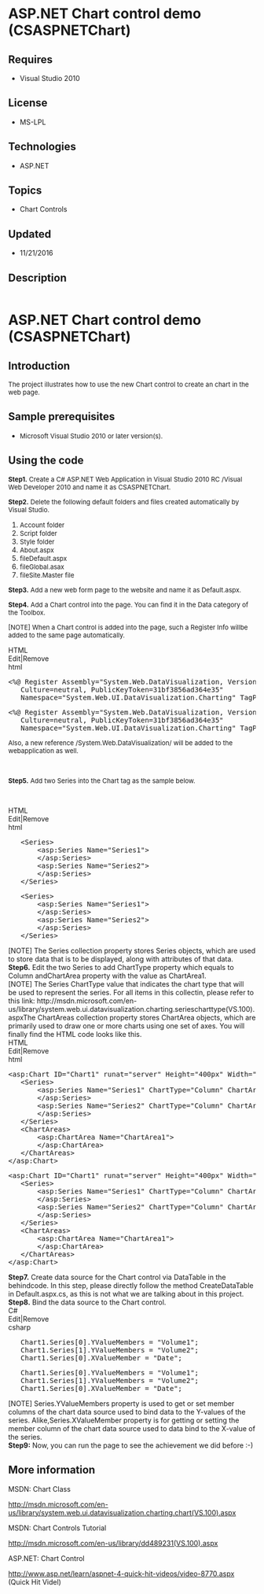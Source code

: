 # ASP.NET Chart control demo (CSASPNETChart)
## Requires
- Visual Studio 2010
## License
- MS-LPL
## Technologies
- ASP.NET
## Topics
- Chart Controls
## Updated
- 11/21/2016
## Description

<p><a href="http://blogs.msdn.com/b/onecode"><img src="-onecodesampletopbanner1" alt=""></a></p>
<h1>ASP.NET Chart control demo (CSASPNETChart)</h1>
<h2><span>Introduction</span></h2>
<p><span style="font-size:small">The project illustrates how to use the new Chart control to create an chart&nbsp;in the web page.</span></p>
<h2><span><span>Sample prerequisites</span></span></h2>
<ul>
<li><span style="font-size:small">Microsoft Visual Studio 2010 or later version(s).</span>
</li></ul>
<h2>Using the code</h2>
<p><span style="font-size:small"><strong>Step1.</strong> Create a C# ASP.NET Web Application in Visual Studio 2010 RC /Visual Web Developer 2010 and name it as CSASPNETChart.</span></p>
<p><span style="font-size:small"><strong>Step2.</strong> Delete the following default folders and files created automatically&nbsp;by Visual Studio.</span></p>
<ol>
<li><span style="font-size:small">Account folder</span> </li><li><span style="font-size:small">Script folder</span> </li><li><span style="font-size:small">Style folder</span> </li><li><span style="font-size:small">About.aspx</span> </li><li><span style="font-size:small">fileDefault.aspx</span> </li><li><span style="font-size:small">fileGlobal.asax</span> </li><li><span style="font-size:small">fileSite.Master file</span> </li></ol>
<p><span style="font-size:small"><strong>Step3.</strong> Add a new web form page to the website and name it as Default.aspx.</span></p>
<p><span style="font-size:small"><strong>Step4.</strong> Add a Chart control into the page. You can find it in the Data&nbsp;category of the Toolbox.</span></p>
<p><span style="font-size:small">[NOTE] When a Chart control is added into the page, such a Register Info willbe added to the same page automatically.</span></p>
<div class="scriptcode">
<div class="pluginEditHolder" pluginCommand="mceScriptCode">
<div class="title"><span>HTML</span></div>
<div class="pluginLinkHolder"><span class="pluginEditHolderLink">Edit</span>|<span class="pluginRemoveHolderLink">Remove</span></div>
<span class="hidden">html</span>
<pre class="hidden">&lt;%@ Register Assembly=&quot;System.Web.DataVisualization, Version=4.0.0.0, 
   Culture=neutral, PublicKeyToken=31bf3856ad364e35&quot;
   Namespace=&quot;System.Web.UI.DataVisualization.Charting&quot; TagPrefix=&quot;asp&quot; %&gt;</pre>
<div class="preview">
<pre class="html"><span class="html__tag_start">&lt;%@&nbsp;Register</span>&nbsp;<span class="html__attr_name">Assembly</span>=<span class="html__attr_value">&quot;System.Web.DataVisualization,&nbsp;Version=4.0.0.0,&nbsp;&nbsp;
&nbsp;&nbsp;&nbsp;Culture=neutral,&nbsp;PublicKeyToken=31bf3856ad364e35&quot;</span>&nbsp;
&nbsp;&nbsp;&nbsp;<span class="html__attr_name">Namespace</span>=<span class="html__attr_value">&quot;System.Web.UI.DataVisualization.Charting&quot;</span>&nbsp;<span class="html__attr_name">TagPrefix</span>=<span class="html__attr_value">&quot;asp&quot;</span>&nbsp;<span class="html__tag_start">%&gt;</span></pre>
</div>
</div>
</div>
<div class="endscriptcode"><span style="font-size:small">Also, a new reference /System.Web.DataVisualization/ will be added to the webapplication as well.</span></div>
<div class="endscriptcode"></div>
<p>&nbsp;</p>
<p><span style="font-size:small"><strong>Step5.</strong> Add two Series into the Chart tag as the sample below.</span></p>
<p><span style="font-size:small">&nbsp;</span></p>
<div class="scriptcode">
<div class="pluginEditHolder" pluginCommand="mceScriptCode">
<div class="title"><span>HTML</span></div>
<div class="pluginLinkHolder"><span class="pluginEditHolderLink">Edit</span>|<span class="pluginRemoveHolderLink">Remove</span></div>
<span class="hidden">html</span>
<pre class="hidden">   &lt;Series&gt;
       &lt;asp:Series Name=&quot;Series1&quot;&gt;
       &lt;/asp:Series&gt;
       &lt;asp:Series Name=&quot;Series2&quot;&gt;
       &lt;/asp:Series&gt;
   &lt;/Series&gt;</pre>
<div class="preview">
<pre class="html">&nbsp;&nbsp;&nbsp;<span class="html__tag_start">&lt;Series</span><span class="html__tag_start">&gt;&nbsp;
</span>&nbsp;&nbsp;&nbsp;&nbsp;&nbsp;&nbsp;&nbsp;<span class="html__tag_start">&lt;asp</span>:Series&nbsp;<span class="html__attr_name">Name</span>=<span class="html__attr_value">&quot;Series1&quot;</span><span class="html__tag_start">&gt;&nbsp;
</span>&nbsp;&nbsp;&nbsp;&nbsp;&nbsp;&nbsp;&nbsp;<span class="html__tag_end">&lt;/asp:Series&gt;</span>&nbsp;
&nbsp;&nbsp;&nbsp;&nbsp;&nbsp;&nbsp;&nbsp;<span class="html__tag_start">&lt;asp</span>:Series&nbsp;<span class="html__attr_name">Name</span>=<span class="html__attr_value">&quot;Series2&quot;</span><span class="html__tag_start">&gt;&nbsp;
</span>&nbsp;&nbsp;&nbsp;&nbsp;&nbsp;&nbsp;&nbsp;<span class="html__tag_end">&lt;/asp:Series&gt;</span>&nbsp;
&nbsp;&nbsp;&nbsp;<span class="html__tag_end">&lt;/Series&gt;</span></pre>
</div>
</div>
</div>
<div class="endscriptcode">[NOTE] The Series collection property stores Series objects, which are used to&nbsp;store data that is to be displayed, along with attributes of that data.</div>
<div class="endscriptcode"></div>
<div class="endscriptcode"><strong>Step6.</strong> Edit the two Series to add ChartType property which equals to Column andChartArea property with the value as ChartArea1.</div>
<div class="endscriptcode"></div>
<div class="endscriptcode">[NOTE] The Series ChartType value that indicates the chart type that will be&nbsp;used to represent the series. For all items in this collectin, please refer&nbsp;to this link: http://msdn.microsoft.com/en-us/library/system.web.ui.datavisualization.charting.seriescharttype(VS.100).aspxThe
 ChartAreas collection property stores ChartArea objects, which are primarily&nbsp;used to draw one or more charts using one set of axes. You will finally find the&nbsp;HTML code looks like this.</div>
<div class="endscriptcode"></div>
<div class="endscriptcode">
<div class="scriptcode">
<div class="pluginEditHolder" pluginCommand="mceScriptCode">
<div class="title"><span>HTML</span></div>
<div class="pluginLinkHolder"><span class="pluginEditHolderLink">Edit</span>|<span class="pluginRemoveHolderLink">Remove</span></div>
<span class="hidden">html</span>
<pre class="hidden">&lt;asp:Chart ID=&quot;Chart1&quot; runat=&quot;server&quot; Height=&quot;400px&quot; Width=&quot;500px&quot;&gt;
   &lt;Series&gt;
       &lt;asp:Series Name=&quot;Series1&quot; ChartType=&quot;Column&quot; ChartArea=&quot;ChartArea1&quot;&gt;
       &lt;/asp:Series&gt;
       &lt;asp:Series Name=&quot;Series2&quot; ChartType=&quot;Column&quot; ChartArea=&quot;ChartArea1&quot;&gt;
       &lt;/asp:Series&gt;
   &lt;/Series&gt;
   &lt;ChartAreas&gt;
       &lt;asp:ChartArea Name=&quot;ChartArea1&quot;&gt;
       &lt;/asp:ChartArea&gt;
   &lt;/ChartAreas&gt;
&lt;/asp:Chart&gt;</pre>
<div class="preview">
<pre class="html"><span class="html__tag_start">&lt;asp</span>:Chart&nbsp;<span class="html__attr_name">ID</span>=<span class="html__attr_value">&quot;Chart1&quot;</span>&nbsp;<span class="html__attr_name">runat</span>=<span class="html__attr_value">&quot;server&quot;</span>&nbsp;<span class="html__attr_name">Height</span>=<span class="html__attr_value">&quot;400px&quot;</span>&nbsp;<span class="html__attr_name">Width</span>=<span class="html__attr_value">&quot;500px&quot;</span><span class="html__tag_start">&gt;&nbsp;
</span>&nbsp;&nbsp;&nbsp;<span class="html__tag_start">&lt;Series</span><span class="html__tag_start">&gt;&nbsp;
</span>&nbsp;&nbsp;&nbsp;&nbsp;&nbsp;&nbsp;&nbsp;<span class="html__tag_start">&lt;asp</span>:Series&nbsp;<span class="html__attr_name">Name</span>=<span class="html__attr_value">&quot;Series1&quot;</span>&nbsp;<span class="html__attr_name">ChartType</span>=<span class="html__attr_value">&quot;Column&quot;</span>&nbsp;<span class="html__attr_name">ChartArea</span>=<span class="html__attr_value">&quot;ChartArea1&quot;</span><span class="html__tag_start">&gt;&nbsp;
</span>&nbsp;&nbsp;&nbsp;&nbsp;&nbsp;&nbsp;&nbsp;<span class="html__tag_end">&lt;/asp:Series&gt;</span>&nbsp;
&nbsp;&nbsp;&nbsp;&nbsp;&nbsp;&nbsp;&nbsp;<span class="html__tag_start">&lt;asp</span>:Series&nbsp;<span class="html__attr_name">Name</span>=<span class="html__attr_value">&quot;Series2&quot;</span>&nbsp;<span class="html__attr_name">ChartType</span>=<span class="html__attr_value">&quot;Column&quot;</span>&nbsp;<span class="html__attr_name">ChartArea</span>=<span class="html__attr_value">&quot;ChartArea1&quot;</span><span class="html__tag_start">&gt;&nbsp;
</span>&nbsp;&nbsp;&nbsp;&nbsp;&nbsp;&nbsp;&nbsp;<span class="html__tag_end">&lt;/asp:Series&gt;</span>&nbsp;
&nbsp;&nbsp;&nbsp;<span class="html__tag_end">&lt;/Series&gt;</span>&nbsp;
&nbsp;&nbsp;&nbsp;<span class="html__tag_start">&lt;ChartAreas</span><span class="html__tag_start">&gt;&nbsp;
</span>&nbsp;&nbsp;&nbsp;&nbsp;&nbsp;&nbsp;&nbsp;<span class="html__tag_start">&lt;asp</span>:ChartArea&nbsp;<span class="html__attr_name">Name</span>=<span class="html__attr_value">&quot;ChartArea1&quot;</span><span class="html__tag_start">&gt;&nbsp;
</span>&nbsp;&nbsp;&nbsp;&nbsp;&nbsp;&nbsp;&nbsp;<span class="html__tag_end">&lt;/asp:ChartArea&gt;</span>&nbsp;
&nbsp;&nbsp;&nbsp;<span class="html__tag_end">&lt;/ChartAreas&gt;</span>&nbsp;
<span class="html__tag_end">&lt;/asp:Chart&gt;</span></pre>
</div>
</div>
</div>
<div class="endscriptcode"><strong>Step7.</strong> Create data source for the Chart control via DataTable in the behindcode. In this step, please directly follow the method CreateDataTable in&nbsp;Default.aspx.cs, as this is not what we are talking about
 in this project.</div>
</div>
<div class="endscriptcode"></div>
<div class="endscriptcode"><strong>Step8.</strong> Bind the data source to the Chart control.</div>
<div class="endscriptcode">
<div class="scriptcode">
<div class="pluginEditHolder" pluginCommand="mceScriptCode">
<div class="title"><span>C#</span></div>
<div class="pluginLinkHolder"><span class="pluginEditHolderLink">Edit</span>|<span class="pluginRemoveHolderLink">Remove</span></div>
<span class="hidden">csharp</span>
<pre class="hidden">   Chart1.Series[0].YValueMembers = &quot;Volume1&quot;;
   Chart1.Series[1].YValueMembers = &quot;Volume2&quot;;
   Chart1.Series[0].XValueMember = &quot;Date&quot;;</pre>
<div class="preview">
<pre class="csharp">&nbsp;&nbsp;&nbsp;Chart1.Series[<span class="cs__number">0</span>].YValueMembers&nbsp;=&nbsp;<span class="cs__string">&quot;Volume1&quot;</span>;&nbsp;
&nbsp;&nbsp;&nbsp;Chart1.Series[<span class="cs__number">1</span>].YValueMembers&nbsp;=&nbsp;<span class="cs__string">&quot;Volume2&quot;</span>;&nbsp;
&nbsp;&nbsp;&nbsp;Chart1.Series[<span class="cs__number">0</span>].XValueMember&nbsp;=&nbsp;<span class="cs__string">&quot;Date&quot;</span>;</pre>
</div>
</div>
</div>
<div class="endscriptcode">[NOTE] Series.YValueMembers property is used to get or set member columns of&nbsp;the chart data source used to bind data to the Y-values of the series. Alike,Series.XValueMember property is for getting or setting the member column
 of&nbsp;the chart data source used to data bind to the X-value of the series.</div>
<div class="endscriptcode"></div>
<div class="endscriptcode"><strong>Step9:</strong> Now, you can run the page to see the achievement we did before :-)</div>
<div class="endscriptcode"></div>
<div class="endscriptcode"></div>
</div>
<h2><span>More information</span></h2>
<p><span>MSDN: Chart Class</span></p>
<p><span><a href="http://msdn.microsoft.com/en-us/library/system.web.ui.datavisualization.charting.chart(VS.100).aspx">http://msdn.microsoft.com/en-us/library/system.web.ui.datavisualization.charting.chart(VS.100).aspx</a></span></p>
<p><span>MSDN: Chart Controls Tutorial</span></p>
<p><span><a href="http://msdn.microsoft.com/en-us/library/dd489231(VS.100).aspx">http://msdn.microsoft.com/en-us/library/dd489231(VS.100).aspx</a></span></p>
<p><span>ASP.NET: Chart Control</span></p>
<p><a href="http://www.asp.net/learn/aspnet-4-quick-hit-videos/video-8770.aspx">http://www.asp.net/learn/aspnet-4-quick-hit-videos/video-8770.aspx</a> (Quick Hit Videl)</p>
